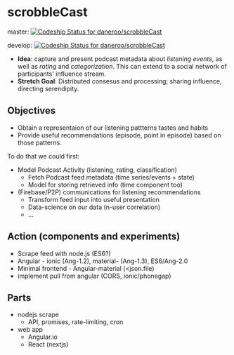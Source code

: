 # scrobbleCast

master: [ ![Codeship Status for daneroo/scrobbleCast](https://app.codeship.com/projects/1306ce10-4248-0135-e58f-567ddc53c8a8/status?branch=master)](https://app.codeship.com/projects/230307)

develop: [ ![Codeship Status for daneroo/scrobbleCast](https://app.codeship.com/projects/1306ce10-4248-0135-e58f-567ddc53c8a8/status?branch=develop)](https://app.codeship.com/projects/230307)


* __Idea__: capture and present podcast metadata about *listening events*, as well as *rating* and *categorization*. This can extend to a social network of participants' influence stream.
* __Stretch Goal__: Distributed consesus and processing; sharing influence, directing serendipity.

## Objectives 

* Obtain a representaion of our listening pattterns tastes and habits
* Provide useful recommendations (episode, point in episode) based on those patterns.

To do that we could first:

* Model Podcast Activity (listening, rating, classification)
  * Fetch Podcast feed metadata (time series/events + state)
  * Model for storing retrieved info (time component too)
* (Firebase/P2P) communications for listening recommendations
  * Transform feed input into useful presentation
  * Data-science on our data (n-user correlation)
  * ...

## Action (components and experiments)

* Scrape feed with node.js (ES6?)
* Angular - ionic (Ang-1.2), material- (Ang-1.3), ES6/Ang-2.0
* Minimal frontend - Angular-material (<json.file)
* implement pull from angular (CORS, ionic/phonegap)

## Parts

* nodejs scrape
    * API, promises, rate-limiting, cron
* web app
    * Angular.io 
    * React (nextjs)